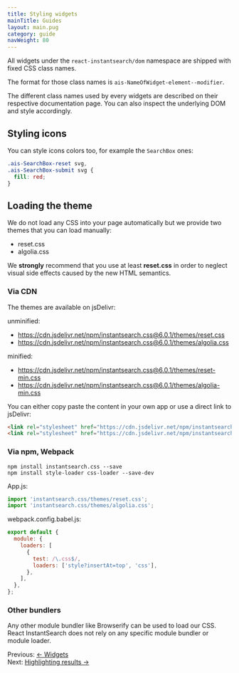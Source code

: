 ```yaml
---
title: Styling widgets
mainTitle: Guides
layout: main.pug
category: guide
navWeight: 80
---
```


All widgets under the `react-instantsearch/dom` namespace are shipped with fixed CSS class names.

The format for those class names is `ais-NameOfWidget-element--modifier`.

The different class names used by every widgets are described on their respective documentation page. You
can also inspect the underlying DOM and style accordingly.

## Styling icons

You can style icons colors too, for example the `SearchBox` ones:

```css
.ais-SearchBox-reset svg,
.ais-SearchBox-submit svg {
  fill: red;
}
```

## Loading the theme

We do not load any CSS into your page automatically but we provide two themes that you can load
manually:

* reset.css
* algolia.css

We **strongly** recommend that you use at least **reset.css** in order to neglect visual side effects caused by the new HTML semantics.

### Via CDN

The themes are available on jsDelivr:

unminified:

* https://cdn.jsdelivr.net/npm/instantsearch.css@6.0.1/themes/reset.css
* https://cdn.jsdelivr.net/npm/instantsearch.css@6.0.1/themes/algolia.css

minified:

* https://cdn.jsdelivr.net/npm/instantsearch.css@6.0.1/themes/reset-min.css
* https://cdn.jsdelivr.net/npm/instantsearch.css@6.0.1/themes/algolia-min.css

You can either copy paste the content in your own app or use a direct link to jsDelivr:

```html
<link rel="stylesheet" href="https://cdn.jsdelivr.net/npm/instantsearch.css@6.0.1/themes/reset-min.css">
<link rel="stylesheet" href="https://cdn.jsdelivr.net/npm/instantsearch.css@6.0.1/themes/algolia-min.css">
```

### Via npm, Webpack

```shell
npm install instantsearch.css --save
npm install style-loader css-loader --save-dev
```

App.js:

```js
import 'instantsearch.css/themes/reset.css';
import 'instantsearch.css/themes/algolia.css';
```

webpack.config.babel.js:

```js
export default {
  module: {
    loaders: [
      {
        test: /\.css$/,
        loaders: ['style?insertAt=top', 'css'],
      },
    ],
  },
};
```

### Other bundlers

Any other module bundler like Browserify can be used to load our CSS. React InstantSearch
does not rely on any specific module bundler or module loader.

<div class="guide-nav">
    <div class="guide-nav-left">
        Previous: <a href="guide/Widgets.html">← Widgets</a>
    </div>
    <div class="guide-nav-right">
        Next: <a href="guide//Highlighting_results.html">Highlighting results →</a>
    </div>
</div>
